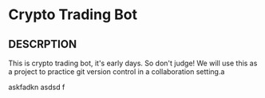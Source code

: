 # Crypto Trading Bot

## DESCRPTION
This is crypto trading bot, it's early days. So don't judge! We will use this as a project to practice git version control in a collaboration setting.a



askfadkn
asdsd
f